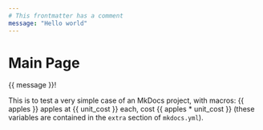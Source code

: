 ```yaml
---
# This frontmatter has a comment
message: "Hello world"
---
```

# Main Page

{{ message }}!

This is to test a very simple case of an MkDocs project,
with macros: {{ apples }} apples at {{ unit_cost }} each,
cost {{ apples * unit_cost }}
(these variables are contained in the `extra` section of `mkdocs.yml`).


